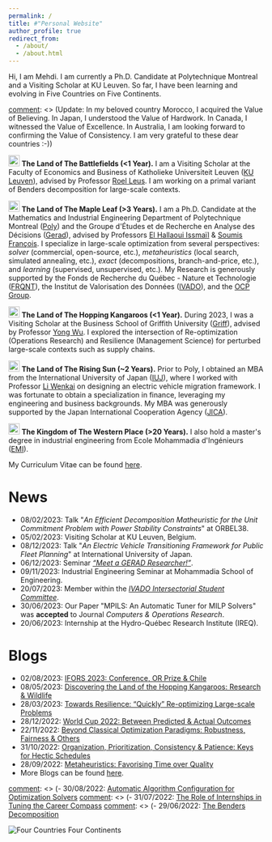 ```yaml
---
permalink: /
title: #"Personal Website"
author_profile: true
redirect_from: 
  - /about/
  - /about.html
---
```


Hi, I am Mehdi. I am currently a Ph.D. Candidate at Polytechnique Montreal and a Visiting Scholar at KU Leuven. So far, I have been learning and evolving in Five Countries on Five Continents.

[comment]: <> (Update: In my beloved country Morocco, I acquired the Value of Believing. In Japan, I understood the Value of Hardwork. In Canada, I witnessed the Value of Excellence. In Australia, I am looking forward to confirming the Value of Consistency. I am very grateful to these dear countries :-))

[comment]: <> (Update: Four Countries on Four Continents. In Australia, I confirmed the Value of Consistency.)

<img alt="Belgium" src="https://purecatamphetamine.github.io/country-flag-icons/3x2/BE.svg" width="22" height="22"/> **The Land of The Battlefields (<1 Year).** I am a Visiting Scholar at the Faculty of Economics and Business of Katholieke Universiteit Leuven ([KU Leuven](https://www.kuleuven.be/english/kuleuven/index.html)), advised by Professor [Roel Leus](https://www.kuleuven.be/wieiswie/en/person/00004371). I am working on a primal variant of Benders decomposition for large-scale contexts.

<img alt="Canada" src="http://purecatamphetamine.github.io/country-flag-icons/3x2/CA.svg" width="22" height="22"/> **The Land of The Maple Leaf (>3 Years).** I am a Ph.D. Candidate at the Mathematics and Industrial Engineering Department of Polytechnique Montreal ([Poly](https://www.polymtl.ca/)) and the Groupe d'Études et de Recherche en Analyse des Décisions ([Gerad](https://www.gerad.ca/en)), advised by Professors [El Hallaoui Issmaïl](https://www.polymtl.ca/expertises/el-hallaoui-issmail) & [Soumis François](https://www.polymtl.ca/expertises/soumis-francois). I specialize in large-scale optimization from several perspectives: *solver* (commercial, open-source, etc.), *metaheuristics* (local search, simulated annealing, etc.), *exact* (decompositions, branch-and-price, etc.), and *learning* (supervised, unsupervised, etc.). My Research is generously supported by the Fonds de Recherche du Québec - Nature et Technologie ([FRQNT](https://frq.gouv.qc.ca/en/)), the Institut de Valorisation des Données ([IVADO](https://ivado.ca/en/)), and the [OCP Group](https://www.ocpgroup.ma/).

<img alt="Australia" src="http://purecatamphetamine.github.io/country-flag-icons/3x2/AU.svg" width="22" height="22"/> **The Land of The Hopping Kangaroos (<1 Year).** During 2023, I was a Visiting Scholar at the Business School of Griffith University ([Griff](https://www.griffith.edu.au/)), advised by Professor [Yong Wu](https://www.griffith.edu.au/griffith-business-school/departments/business-strategy-innovation/contact-us/staff/dr-yong-wu). I explored the intersection of Re-optimization (Operations Research) and Resilience (Management Science) for perturbed large-scale contexts such as supply chains. 

<img alt="Japan" src="http://purecatamphetamine.github.io/country-flag-icons/3x2/JP.svg" width="22" height="22"/> **The Land of The Rising Sun (~2 Years).** Prior to Poly, I obtained an MBA from the International University of Japan ([IUJ](https://www.iuj.ac.jp/)), where I worked with Professor [Li Wenkai](http://rmap.iuj.ac.jp/profile/en.1d04074599d978f5.html) on designing an electric vehicle migration framework. I was fortunate to obtain a specialization in finance, leveraging my engineering and business backgrounds. My MBA was generously supported by the Japan International Cooperation Agency ([JICA](https://www.jica.go.jp/english/)).

<img alt="Morocco" src="http://purecatamphetamine.github.io/country-flag-icons/3x2/MA.svg" width="22" height="22"/> **The Kingdom of The Western Place (>20 Years).** I also hold a master's degree in industrial engineering from Ecole Mohammadia d'Ingénieurs ([EMI](https://www.emi.ac.ma/)).

My Curriculum Vitae can be found [here](http://rqbmedi.github.io/files/CV.pdf).

News
=====
- 08/02/2023: Talk "*An Efficient Decomposition Matheuristic for the Unit Commitment Problem with Power Stability Constraints*" at ORBEL38.
- 05/02/2023: Visiting Scholar at KU Leuven, Belgium. 
- 08/12/2023: Talk "*An Electric Vehicle Transitioning Framework for Public Fleet Planning*" at International University of Japan.
- 06/12/2023: Seminar [*“Meet a GERAD Researcher!”*](https://www.gerad.ca/fr/events/2151).
- 09/11/2023: Industrial Engineering Seminar at Mohammadia School of Engineering.
- 20/07/2023: Member within the [*IVADO Intersectorial Student Committee*](https://ivado.ca/comite-etudiant/).
- 30/06/2023: Our Paper "MPILS: An Automatic Tuner for MILP Solvers" was **accepted** to Journal *Computers & Operations Research*.
- 20/06/2023: Internship at the Hydro-Québec Research Institute (IREQ).

Blogs
======
- 02/08/2023: [IFORS 2023: Conference, OR Prize & Chile](https://medium.com/@erraqabielmehdi/ifors-2023-conference-or-prize-chile-1bec27d407de)
- 08/05/2023: [Discovering the Land of the Hopping Kangaroos: Research & Wildlife](https://www.linkedin.com/pulse/discovering-land-hopping-kangaroos-research-wildlife-er-raqabi?fbclid=IwAR3jyN2Y2w0HqL_qcLFMbUlqGcOnwSSLaajI4_d5p9qz9E2DOLwrN9Ay2BY)
- 28/03/2023: [Towards Resilience: “Quickly” Re-optimizing Large-scale Problems](https://medium.com/@erraqabielmehdi/towards-resilience-quickly-re-optimizing-large-scale-problems-1d7f923bb866)
- 28/12/2022: [World Cup 2022: Between Predicted & Actual Outcomes](https://www.linkedin.com/pulse/world-cup-2022-between-predicted-actual-outcomes-el-mehdi-%E3%83%A9%E3%82%AB%E3%83%93-%E3%83%A1%E3%83%87%E3%82%A3)
- 22/11/2022: [Beyond Classical Optimization Paradigms: Robustness, Fairness & Others](https://erraqabielmehdi.medium.com/beyond-classical-optimization-paradigms-robustness-fairness-others-dce754836c0d)
- 31/10/2022: [Organization, Prioritization, Consistency & Patience: Keys for Hectic Schedules](https://www.linkedin.com/pulse/organization-prioritization-consistency-patience-keys-er-raqabi/?trackingId=SwNT9X4wQ6%2BXu%2FHBCCnE8A%3D%3D)
- 28/09/2022: [Metaheuristics: Favorising Time over Quality](https://erraqabielmehdi.medium.com/metaheuristics-favorising-time-over-quality-1c0c7a68fa37)
- More Blogs can be found [here](https://rqbmedi.github.io/portfolio/). 

[comment]: <> (- 30/08/2022: [Automatic Algorithm Configuration for Optimization Solvers](https://erraqabielmehdi.medium.com/automatic-algorithm-configuration-for-optimization-solvers-66ac3861a233)
[comment]: <> (- 31/07/2022: [The Role of Internships in Tuning the Career Compass](https://www.linkedin.com/pulse/role-internships-tuning-career-compass-er-raqabi-el-mehdi-%E3%83%A9%E3%82%AB%E3%83%93-%E3%83%A1%E3%83%87%E3%82%A3/)
[comment]: <> (- 29/06/2022: [The Benders Decomposition](https://erraqabielmehdi.medium.com/the-benders-decomposition-8dadf381f60c)

![Four Countries Four Continents](http://rqbmedi.github.io/images/MAP.jpeg)
